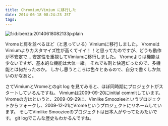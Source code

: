 ```yaml
---
title: Chromium/Vimium に移行した
date: 2014-06-18 08:24:23 JST
tags: 
---
```


<span itemscope itemtype="http://schema.org/Photograph"><img src="//cdn-ak.f.st-hatena.com/images/fotolife/i/ibenza/20140618/20140618082133.png" alt="f:id:ibenza:20140618082133p:plain" title="f:id:ibenza:20140618082133p:plain" class="hatena-fotolife" itemprop="image"></span>

Vromeと肩を並べるほど（と思っている）Vimiumに移行しました。
VromeはVimiumよりカスタマイズ性が高くてイイ！！と思ってたのですが、どうも動作が不安定で...
安定性を重視してVimiumに移行しました。
Vromeよりは機能は少ないですが、基本的な機能は大体一緒。
それでも割と快適だったので、多機能とは何だったのか。
しかし思うところは色々とあるので、自分で書くしか無いのかなあと。

さてVimiumとVromeとのgit log を見てみると、ほぼ同時期にプロジェクトがスタートしているんですね。
Vimiumは2009-09-20にinitial commitしています。
Vromeの方はというと、2009-09-29に、Vimlike Smoozieeというプロジェクトからフォークし、2009-12-21にVromeというプロジェクトにリネームしています。
そしてVimlike Smoozieeのプロジェクトは日本人がやってたみたいです。
git logでこんな歴史もわかるんですね。

